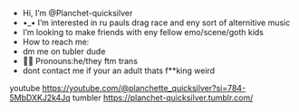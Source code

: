 -  Hi, I’m @Planchet-quicksilver
- •_• I’m interested in ru pauls drag race
  and eny sort of alternitive music
-  I’m looking to make friends with
  eny fellow emo/scene/goth kids
-  How to reach me:
- dm me on tubler dude
- 🏳️‍⚧️ Pronouns:he/they ftm trans
- dont contact me if your an
adult thats f**king weird

youtube https://youtube.com/@planchette_quicksilver?si=784-5MbDXKJ2k4Jq
tumbler https://planchet-quicksilver.tumblr.com/

